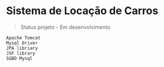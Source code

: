 <h1>Sistema de Locação de Carros</h1>

>Status projeto - Em desenvolvimento

````
Apache Tomcat
Mysql Driver
JPA libriary
JSF library
SGBD Mysql
````
